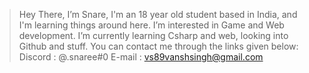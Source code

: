 >Hey There, I’m Snare, I'm an 18 year old student based in India, and I'm learning things around here. 
I’m interested in Game and Web development.
I’m currently learning Csharp and web, looking into Github and stuff. 
You can contact me through the links given below: 
>Discord : @.snaree#0
>E-mail : vs89vanshsingh@gmail.com
<!---
snare0/snare0 is a ✨ special ✨ repository because its `README.md` (this file) appears on your GitHub profile.
You can click the Preview link to take a look at your changes.
--->
